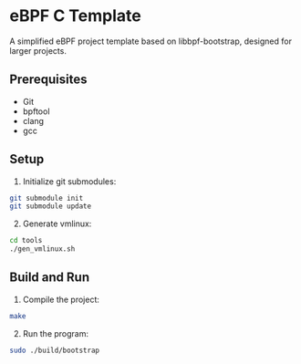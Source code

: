 # eBPF C Template

A simplified eBPF project template based on libbpf-bootstrap, designed for larger projects.

## Prerequisites

- Git
- bpftool
- clang
- gcc

## Setup

1. Initialize git submodules:
```bash
git submodule init
git submodule update
```

2. Generate vmlinux:
```bash
cd tools
./gen_vmlinux.sh
```

## Build and Run

1. Compile the project:
```bash
make
```

2. Run the program:
```bash
sudo ./build/bootstrap
```